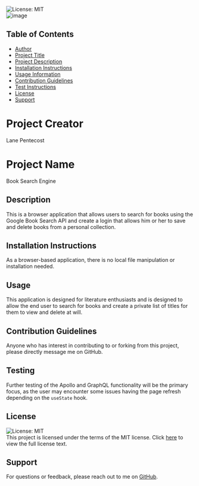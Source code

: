 
  <img alt="License: MIT" src="https://img.shields.io/badge/License-MIT-yellow.svg"/><br/>
  ![image](https://github.com/Project-Faust/book-search-engine/assets/30759236/a2a4d5c4-3cba-4b18-88e6-fdecdad21d67)<br/>

  ## Table of Contents
  * [Author](#authorName)
  * [Project Title](#projectName)
  * [Project Description](#projectDescription)
  * [Installation Instructions](#projectInstallation)
  * [Usage Information](#projectUsage)
  * [Contribution Guidelines](#projectContribution)
  * [Test Instructions](#projectTesting)
  * [License](#projectLicense)
  * [Support](#projectEmail)

  # Project Creator
  Lane Pentecost

  # Project Name
  Book Search Engine

  ## Description
  This is a browser application that allows users to search for books using the Google Book Search API and create a login that allows him or her to save and delete books from a personal collection.

  ## Installation Instructions
  As a browser-based application, there is no local file manipulation or installation needed.

  ## Usage
  This application is designed for literature enthusiasts and is designed to allow the end user to search for books and create a private list of titles for them to view and delete at will.

  ## Contribution Guidelines
  Anyone who has interest in contributing to or forking from this project, please directly message me on GitHub.

  ## Testing
  Further testing of the Apollo and GraphQL functionality will be the primary focus, as the user may encounter some issues having the page refresh depending on the `useState` hook.

  ## License
  <img alt="License: MIT" src="https://img.shields.io/badge/License-MIT-yellow.svg"></br>
  This project is licensed under the terms of the MIT license. Click <a href="https://opensource.org/licenses/MIT">here</a> to view the full license text.

  ## Support
  For questions or feedback, please reach out to me on <a href="https://github.com/project-faust">GitHub</a>.
    
